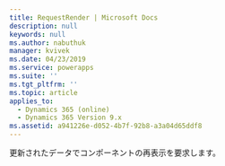 ```yaml
---
title: RequestRender | Microsoft Docs
description: null
keywords: null
ms.author: nabuthuk
manager: kvivek
ms.date: 04/23/2019
ms.service: powerapps
ms.suite: ''
ms.tgt_pltfrm: ''
ms.topic: article
applies_to:
  - Dynamics 365 (online)
  - Dynamics 365 Version 9.x
ms.assetid: a941226e-d052-4b7f-92b8-a3a04d65ddf8
---
```


更新されたデータでコンポーネントの再表示を要求します。
